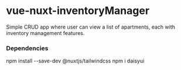 # vue-nuxt-inventoryManager
Simple CRUD app where user can view a list of apartments, each with inventory management features.

### Dependencies
npm install --save-dev @nuxtjs/tailwindcss
npm i daisyui